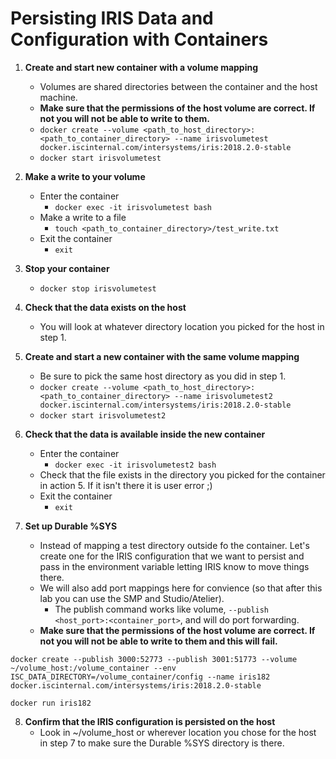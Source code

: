 # Persisting IRIS Data and Configuration with Containers

1. **Create and start new container with a volume mapping**
    * Volumes are shared directories between the container and the host machine.
    * **Make sure that the permissions of the host volume are correct. If not you will not be able to write to them.**
    * ```docker create --volume <path_to_host_directory>:<path_to_container_directory> --name irisvolumetest docker.iscinternal.com/intersystems/iris:2018.2.0-stable```
    * ```docker start irisvolumetest```

2. **Make a write to your volume**
    * Enter the container
        * ```docker exec -it irisvolumetest bash```
    * Make a write to a file
        * ```touch <path_to_container_directory>/test_write.txt```
    * Exit the container
        * ```exit```

3. **Stop your container**
    * ```docker stop irisvolumetest```

4. **Check that the data exists on the host**
    * You will look at whatever directory location you picked for the host in step 1.

5. **Create and start a new container with the same volume mapping**
    * Be sure to pick the same host directory as you did in step 1.
    * ```docker create --volume <path_to_host_directory>:<path_to_container_directory> --name irisvolumetest2 docker.iscinternal.com/intersystems/iris:2018.2.0-stable```
    * ```docker start irisvolumetest2```

6. **Check that the data is available inside the new container**
    * Enter the container
        * ```docker exec -it irisvolumetest2 bash```
    * Check that the file exists in the directory you picked for the container in action 5. If it isn't there it is user error ;)
    * Exit the container
        * ```exit```
7. **Set up Durable %SYS**
    * Instead of mapping a test directory outside fo the container. Let's create one for the IRIS configuration that we want to persist and pass in the environment variable letting IRIS know to move things there. 
    * We will also add port mappings here for convience (so that after this lab you can use the SMP and Studio/Atelier).
        * The publish command works like volume, ```--publish <host_port>:<container_port>```, and will do port forwarding. 
    * **Make sure that the permissions of the host volume are correct. If not you will not be able to write to them and this will fail.**

```docker create --publish 3000:52773 --publish 3001:51773 --volume ~/volume_host:/volume_container --env ISC_DATA_DIRECTORY=/volume_container/config --name iris182 docker.iscinternal.com/intersystems/iris:2018.2.0-stable```

```docker run iris182```

8. **Confirm that the IRIS configuration is persisted on the host**
    * Look in ~/volume_host or wherever location you chose for the host in step 7 to make sure the Durable %SYS directory is there.